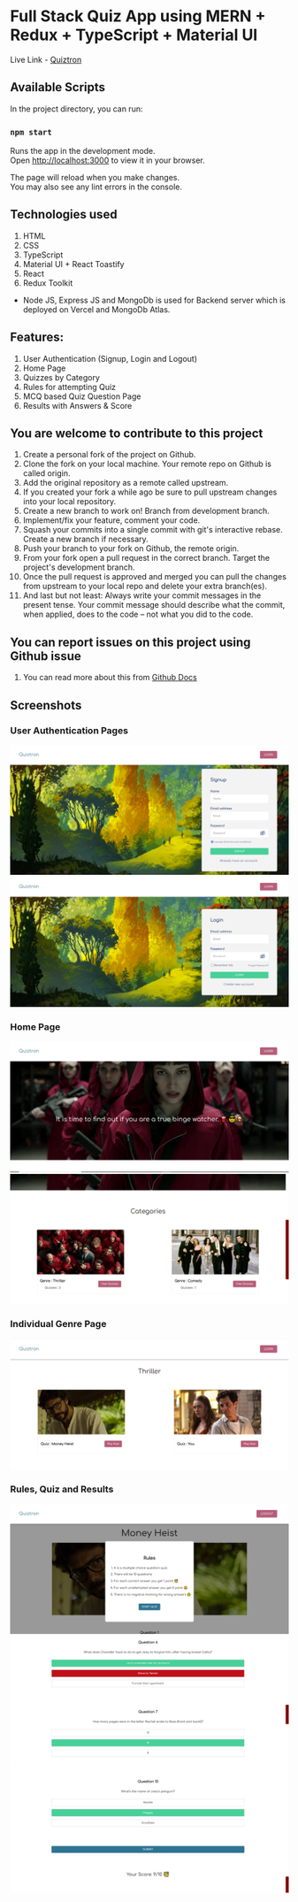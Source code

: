 # Full Stack Quiz App using MERN + Redux + TypeScript + Material UI

Live Link - [Quiztron](https://quiztron-dev.netlify.app/)

## Available Scripts

In the project directory, you can run:

### `npm start`

Runs the app in the development mode.\
Open [http://localhost:3000](http://localhost:3000) to view it in your browser.

The page will reload when you make changes.\
You may also see any lint errors in the console.

## Technologies used 
1. HTML
2. CSS
3. TypeScript
4. Material UI + React Toastify
5. React
6. Redux Toolkit

- Node JS, Express JS and MongoDb is used for Backend server which is deployed on Vercel and MongoDb Atlas.

## Features:
1. User Authentication (Signup, Login and Logout)
2. Home Page
3. Quizzes by Category
4. Rules for attempting Quiz
5. MCQ based Quiz Question Page
6. Results with Answers & Score

## You are welcome to contribute to this project 
1. Create a personal fork of the project on Github.
2. Clone the fork on your local machine. Your remote repo on Github is called origin.
3. Add the original repository as a remote called upstream.
4. If you created your fork a while ago be sure to pull upstream changes into your local repository.
5. Create a new branch to work on! Branch from development branch.
6. Implement/fix your feature, comment your code.
7. Squash your commits into a single commit with git's interactive rebase. Create a new branch if necessary.
8. Push your branch to your fork on Github, the remote origin.
9. From your fork open a pull request in the correct branch. Target the project's development branch.
10. Once the pull request is approved and merged you can pull the changes from upstream to your local repo and delete your extra branch(es).
11. And last but not least: Always write your commit messages in the present tense. Your commit message should describe what the commit, when applied, does to the code – not what you did to the code.

## You can report issues on this project using Github issue 
1. You can read more about this from [Github Docs](https://docs.github.com/en/issues/tracking-your-work-with-issues/creating-an-issue)

## Screenshots

### User Authentication Pages
![](https://github.com/Naman-Saxena1/Quiztron-Quiz_App/blob/development/src/assets/Screenshots/SignupPage.PNG)
![](https://github.com/Naman-Saxena1/Quiztron-Quiz_App/blob/development/src/assets/Screenshots/LoginPage.PNG)

### Home Page
![](https://github.com/Naman-Saxena1/Quiztron-Quiz_App/blob/development/src/assets/Screenshots/HomePage1.PNG)
![](https://github.com/Naman-Saxena1/Quiztron-Quiz_App/blob/development/src/assets/Screenshots/HomePage2.PNG)

### Individual Genre Page
![](https://github.com/Naman-Saxena1/Quiztron-Quiz_App/blob/development/src/assets/Screenshots/GenrePage.PNG)

### Rules, Quiz and Results
![](https://github.com/Naman-Saxena1/Quiztron-Quiz_App/blob/development/src/assets/Screenshots/Rules.PNG)
![](https://github.com/Naman-Saxena1/Quiztron-Quiz_App/blob/development/src/assets/Screenshots/QuizResults1.PNG)
![](https://github.com/Naman-Saxena1/Quiztron-Quiz_App/blob/development/src/assets/Screenshots/QuizResults2.PNG)
